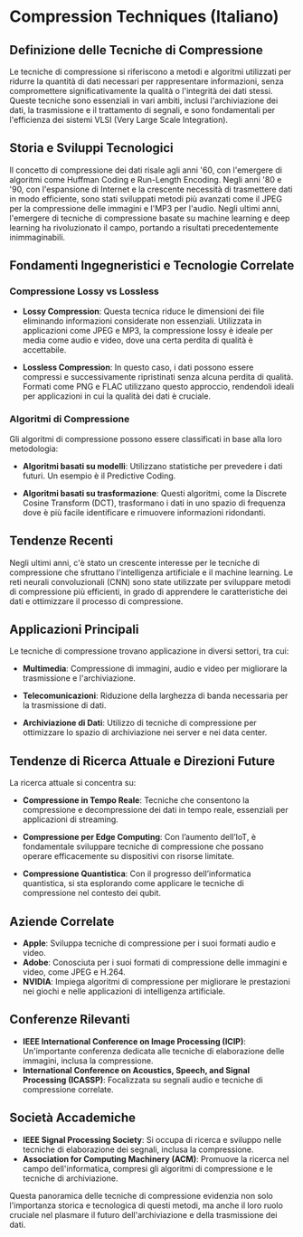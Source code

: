 # Compression Techniques (Italiano)

## Definizione delle Tecniche di Compressione

Le tecniche di compressione si riferiscono a metodi e algoritmi utilizzati per ridurre la quantità di dati necessari per rappresentare informazioni, senza compromettere significativamente la qualità o l'integrità dei dati stessi. Queste tecniche sono essenziali in vari ambiti, inclusi l'archiviazione dei dati, la trasmissione e il trattamento di segnali, e sono fondamentali per l'efficienza dei sistemi VLSI (Very Large Scale Integration).

## Storia e Sviluppi Tecnologici

Il concetto di compressione dei dati risale agli anni '60, con l'emergere di algoritmi come Huffman Coding e Run-Length Encoding. Negli anni '80 e '90, con l'espansione di Internet e la crescente necessità di trasmettere dati in modo efficiente, sono stati sviluppati metodi più avanzati come il JPEG per la compressione delle immagini e l'MP3 per l'audio. Negli ultimi anni, l'emergere di tecniche di compressione basate su machine learning e deep learning ha rivoluzionato il campo, portando a risultati precedentemente inimmaginabili.

## Fondamenti Ingegneristici e Tecnologie Correlate

### Compressione Lossy vs Lossless

- **Lossy Compression**: Questa tecnica riduce le dimensioni dei file eliminando informazioni considerate non essenziali. Utilizzata in applicazioni come JPEG e MP3, la compressione lossy è ideale per media come audio e video, dove una certa perdita di qualità è accettabile.
  
- **Lossless Compression**: In questo caso, i dati possono essere compressi e successivamente ripristinati senza alcuna perdita di qualità. Formati come PNG e FLAC utilizzano questo approccio, rendendoli ideali per applicazioni in cui la qualità dei dati è cruciale.

### Algoritmi di Compressione

Gli algoritmi di compressione possono essere classificati in base alla loro metodologia:

- **Algoritmi basati su modelli**: Utilizzano statistiche per prevedere i dati futuri. Un esempio è il Predictive Coding.
  
- **Algoritmi basati su trasformazione**: Questi algoritmi, come la Discrete Cosine Transform (DCT), trasformano i dati in uno spazio di frequenza dove è più facile identificare e rimuovere informazioni ridondanti.

## Tendenze Recenti

Negli ultimi anni, c'è stato un crescente interesse per le tecniche di compressione che sfruttano l'intelligenza artificiale e il machine learning. Le reti neurali convoluzionali (CNN) sono state utilizzate per sviluppare metodi di compressione più efficienti, in grado di apprendere le caratteristiche dei dati e ottimizzare il processo di compressione.

## Applicazioni Principali

Le tecniche di compressione trovano applicazione in diversi settori, tra cui:

- **Multimedia**: Compressione di immagini, audio e video per migliorare la trasmissione e l'archiviazione.
  
- **Telecomunicazioni**: Riduzione della larghezza di banda necessaria per la trasmissione di dati.
  
- **Archiviazione di Dati**: Utilizzo di tecniche di compressione per ottimizzare lo spazio di archiviazione nei server e nei data center.

## Tendenze di Ricerca Attuale e Direzioni Future

La ricerca attuale si concentra su:

- **Compressione in Tempo Reale**: Tecniche che consentono la compressione e decompressione dei dati in tempo reale, essenziali per applicazioni di streaming.
  
- **Compressione per Edge Computing**: Con l’aumento dell’IoT, è fondamentale sviluppare tecniche di compressione che possano operare efficacemente su dispositivi con risorse limitate.
  
- **Compressione Quantistica**: Con il progresso dell’informatica quantistica, si sta esplorando come applicare le tecniche di compressione nel contesto dei qubit.

## Aziende Correlate

- **Apple**: Sviluppa tecniche di compressione per i suoi formati audio e video.
- **Adobe**: Conosciuta per i suoi formati di compressione delle immagini e video, come JPEG e H.264.
- **NVIDIA**: Impiega algoritmi di compressione per migliorare le prestazioni nei giochi e nelle applicazioni di intelligenza artificiale.
  
## Conferenze Rilevanti

- **IEEE International Conference on Image Processing (ICIP)**: Un'importante conferenza dedicata alle tecniche di elaborazione delle immagini, inclusa la compressione.
- **International Conference on Acoustics, Speech, and Signal Processing (ICASSP)**: Focalizzata su segnali audio e tecniche di compressione correlate.
  
## Società Accademiche

- **IEEE Signal Processing Society**: Si occupa di ricerca e sviluppo nelle tecniche di elaborazione dei segnali, inclusa la compressione.
- **Association for Computing Machinery (ACM)**: Promuove la ricerca nel campo dell'informatica, compresi gli algoritmi di compressione e le tecniche di archiviazione.

Questa panoramica delle tecniche di compressione evidenzia non solo l'importanza storica e tecnologica di questi metodi, ma anche il loro ruolo cruciale nel plasmare il futuro dell'archiviazione e della trasmissione dei dati.
